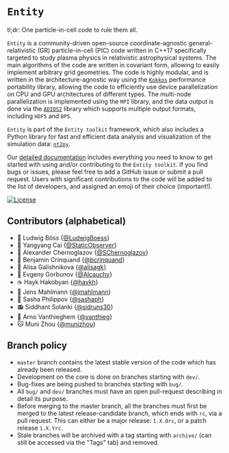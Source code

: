 # `Entity` 

tl;dr: One particle-in-cell code to rule them all. 

`Entity` is a community-driven open-source coordinate-agnostic general-relativistic (GR) particle-in-cell (PIC) code written in C++17 specifically targeted to study plasma physics in relativistic astrophysical systems. The main algorithms of the code are written in covariant form, allowing to easily implement arbitrary grid geometries. The code is highly modular, and is written in the architecture-agnostic way using the [`Kokkos`](https://kokkos.org/kokkos-core-wiki/) performance portability library, allowing the code to efficiently use device parallelization on CPU and GPU architectures of different types. The multi-node parallelization is implemented using the `MPI` library, and the data output is done via the [`ADIOS2`](https://github.com/ornladios/ADIOS2) library which supports multiple output formats, including `HDF5` and `BP5`.

`Entity` is part of the `Entity toolkit` framework, which also includes a Python library for fast and efficient data analysis and visualization of the simulation data: [`nt2py`](https://pypi.org/project/nt2py/).

Our [detailed documentation](https://entity-toolkit.github.io/) includes everything you need to know to get started with using and/or contributing to the `Entity toolkit`. If you find bugs or issues, please feel free to add a GitHub issue or submit a pull request. Users with significant contributions to the code will be added to the list of developers, and assigned an emoji of their choice (important!).

[![License](https://img.shields.io/badge/License-BSD%203--Clause-blue.svg)](https://opensource.org/licenses/BSD-3-Clause)

## Contributors (alphabetical)

* :guitar: Ludwig Böss {[@LudwigBoess](https://github.com/LudwigBoess)}
* :eyes: Yangyang Cai {[@StaticObserver](https://github.com/StaticObserver)}
* :tipping_hand_person: Alexander Chernoglazov {[@SChernoglazov](https://github.com/SChernoglazov)}
* :tea: Benjamin Crinquand {[@bcrinquand](https://github.com/bcrinquand)}
* :bubble_tea: Alisa Galishnikova {[@alisagk](https://github.com/alisagk)}
* :steam_locomotive: Evgeny Gorbunov {[@Alcauchy](https://github.com/Alcauchy)}
* :coffee: Hayk Hakobyan {[@haykh](https://github.com/haykh)}
* :potato: Jens Mahlmann {[@jmahlmann](https://github.com/jmahlmann)}
* :dolphin: Sasha Philippov {[@sashaph](https://github.com/sashaph)}
* :radio: Siddhant Solanki {[@sidruns30](https://github.com/sidruns30)}
* :shrug: Arno Vanthieghem {[@vanthieg](https://github.com/vanthieg)}
* :cat: Muni Zhou {[@munizhou](https://github.com/munizhou)}

## Branch policy

- `master` branch contains the latest stable version of the code which has already been released.
- Development on the core is done on branches starting with `dev/`.
- Bug-fixes are being pushed to branches starting with `bug/`.
- All `bug/` and `dev/` branches must have an open pull-request describing in detail its purpose.
- Before merging to the master branch, all the branches must first be merged to the latest release-candidate branch, which ends with `rc`, via a pull request. This can either be a major release: `1.X.0rc`, or a patch release `1.X.Yrc`. 
- Stale branches will be archived with a tag starting with `archive/` (can still be accessed via the "Tags" tab) and removed.

